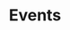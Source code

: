 ---
title: Events
description: Info...
layout: news-all
permalink: /news-events/events/
pagination: 
  enabled: true
  collection: events
  per_page: 15
  sort_reverse: true
  sort_field: 'date'
---